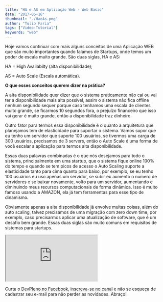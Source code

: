 ```yaml
---
title: "HA e AS em Aplicação Web - Web Basic"
date: "2017-06-16"
thumbnail: "./HaeAs.png"
author: "Tulio Faria"
tags: ["Video-Tutorial"]
keywords: "web"
---
```


Hoje vamos continuar com mais alguns conceitos de uma Aplicação WEB que são muito importantes quando falamos de Startups, onde temos um poder de escala muito grande. São duas siglas, HA e AS:

HA = High Availabilty (alta disponibilidade);

AS = Auto Scale (Escala automática).

**O que esses conceitos querem dizer na prática?**

A alta disponibilidade quer dizer que o sistema praticamente não cai ou vai ter a disponibilidade mais alta possível, assim o sistema não fica offline nenhum segundo sequer porque caso tenhamos uma escala de clientes muito grande, se ficarmos 10 segundos fora, o prejuízo financeiro que isso vai gerar é muito grande, então a disponibilidade traz dinheiro.

Outro fator para termos essa disponibilidade é o quanto a arquitetura que planejamos tem de elasticidade para suportar o sistema. Vamos supor que eu tenho um servidor que suporte 100 usuários, se tivermos uma carga de 300 usuários, precisamos de 3 servers, então o Auto Scale é uma forma de você escalar a aplicação para termos alta disponibilidade.

Essas duas palavras combinadas é o que nós desejamos para todo o sistema, principalmente em uma startup, que o sistema fique online 100% do tempo e quando se tem picos de acesso o Auto Scaling suporte a elasticidade tanto para cima quanto para baixo, por exemplo, se eu tenho 100 usuários eu uso apenas um servidor, se subir eu aumento o numero de servidores e se baixar novamente, volto para um servidor, aumentando e diminuindo meus recursos computacionais de forma dinâmica. Isso é muito famoso usando a AMAZON, ela já tem ferramentas para esse tipo de dinamismo.

Obviamente apenas a alta disponibilidade já envolve muitas coisas, além do auto scaling, talvez precisamos de uma migração com zero down time, por exemplo, caso precisarmos aplicar uma atualização de software, que é um desafio bem grande. Essas duas siglas são muito comuns em requisitos de sistemas para startups.

<div class="embed-responsive embed-responsive-16by9 mb-4">
  <iframe class="embed-responsive-item" src="https://www.youtube.com/embed/-ynU21-FPFY" allowfullscreen></iframe>
</div>

Curta o [DevPleno no Facebook](https://www.facebook.com/devpleno), [inscreva-se no canal](https://www.youtube.com/devplenocom) e não se esqueça de cadastrar seu e-mail para não perder as novidades. Abraço!
